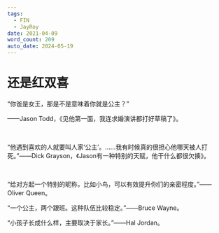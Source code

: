 ```yaml
---
tags:
  - FIN
  - JayRoy
date: 2021-04-09
word_count: 209
auto_date: 2024-05-19
---
```


# 还是红双喜

“你爸是女王，那是不是意味着你就是公主？”

——Jason Todd，《见他第一面，我连求婚演讲都打好草稿了》。

<br>

“他遇到喜欢的人就要叫人家‘公主’。……我有时候真的很担心他哪天被人打死。”——Dick Grayson，《Jason有一种特别的天赋，他干什么都很欠揍》。

<br>

“给对方起一个特别的昵称，比如小鸟，可以有效提升你们的亲密程度。”——Oliver Queen。

“一个公主，两个跟班。这种队伍比较稳定。”——Bruce Wayne。

“小孩子长成什么样，主要取决于家长。”——Hal Jordan。

